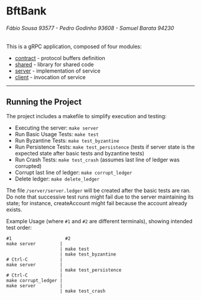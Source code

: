 # BftBank
###### Fábio Sousa 93577 -  Pedro Godinho 93608 - Samuel Barata 94230

This is a gRPC application, composed of four modules:
- [contract](contract/) - protocol buffers definition
- [shared](shared/) - library for shared code
- [server](server/) - implementation of service
- [client](client/) - invocation of service

----

## Running the Project

The project includes a makefile to simplify execution and testing:

 - Executing the server: `make server`
 - Run Basic Usage Tests: `make test`
 - Run Byzantine Tests: `make test_byzantine`
 - Run Persistence Tests: `make test_persistence` (tests if server state is the expected state after basic tests and byzantine tests)
 - Run Crash Tests: `make test_crash` (assumes last line of ledger was corrupted)
 - Corrupt last line of ledger: `make corrupt_ledger`
 - Delete ledger: `make delete_ledger`

The file `/server/server.ledger` will be created after the basic tests are ran.
Do note that successive test runs might fail due to the server maintaining its state; for instance, createAccount might fail because the account already exists.

Example Usage (where `#1` and `#2` are different terminals), showing intended test order:

```
#1                    #2
make server         |
                    | make test
                    | make test_byzantine
# Ctrl-C            |
make server         | 
                    | make test_persistence
# Ctrl-C            |
make corrupt_ledger | 
make server         | 
                    | make test_crash
```